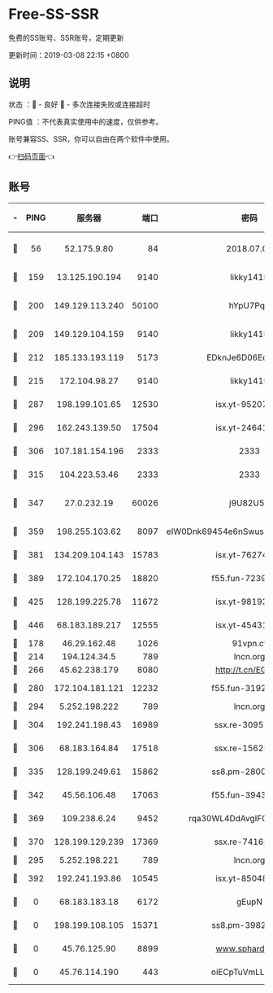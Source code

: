 # Free-SS-SSR

免费的SS账号、SSR账号，定期更新

更新时间：2019-03-08 22:15 +0800

## 说明

状态     ：🙂 - 良好 🙁 - 多次连接失败或连接超时

PING值   ：不代表真实使用中的速度，仅供参考。

账号兼容SS、SSR，你可以自由在两个软件中使用。

👉[扫码页面](https://liesauer.github.io/Free-SS-SSR/)👈

## 账号

|-|PING|服务器|端口|密码|加密方式|区域|
|:----:|:----:|:-----:|-----:|:----:|:----:|:----:|
|🙂|56|52.175.9.80|84|2018.07.07|chacha20-ietf-poly1305|HK|
|🙂|159|13.125.190.194|9140|likky1415|aes-256-cfb|KR|
|🙂|200|149.129.113.240|50100|hYpU7PqP|chacha20-ietf-poly1305|CN|
|🙂|209|149.129.104.159|9140|likky1415|aes-256-cfb|CN|
|🙂|212|185.133.193.119|5173|EDknJe6D06EoWDaw|aes-256-cfb|US|
|🙂|215|172.104.98.27|9140|likky1415|aes-256-cfb|JP|
|🙂|287|198.199.101.65|12530|isx.yt-95207438|aes-256-cfb|US|
|🙂|296|162.243.139.50|17504|isx.yt-24641776|aes-256-cfb|US|
|🙂|306|107.181.154.196|2333|2333|aes-256-cfb|US|
|🙂|315|104.223.53.46|2333|2333|aes-256-cfb|US|
|🙂|347|27.0.232.19|60026|j9U82U53|xchacha20-ietf-poly1305|HK|
|🙂|359|198.255.103.62|8097|eIW0Dnk69454e6nSwuspv9DmS201tQ0D|aes-256-cfb|US|
|🙂|381|134.209.104.143|15783|isx.yt-76274027|aes-256-cfb|SG|
|🙂|389|172.104.170.25|18820|f55.fun-72397693|aes-256-cfb|SG|
|🙂|425|128.199.225.78|11672|isx.yt-98193362|aes-256-cfb|SG|
|🙂|446|68.183.189.217|12555|isx.yt-45431620|aes-256-cfb|SG|
|🙂|178|46.29.162.48|1026|91vpn.cf|rc4-md5|RU|
|🙂|214|194.124.34.5|789|lncn.org|rc4|JP|
|🙂|266|45.62.238.179|8080|http://t.cn/EGJIyrl|rc4-md5|CA|
|🙂|280|172.104.181.121|12232|f55.fun-31925719|aes-256-cfb|SG|
|🙂|294|5.252.198.222|789|lncn.org|rc4|JP|
|🙂|304|192.241.198.43|16989|ssx.re-30951670|aes-256-cfb|US|
|🙂|306|68.183.164.84|17518|ssx.re-15625176|aes-256-cfb|US|
|🙂|335|128.199.249.61|15862|ss8.pm-28005888|aes-256-cfb|SG|
|🙂|342|45.56.106.48|17063|f55.fun-39436500|aes-256-cfb|US|
|🙂|369|109.238.6.24|9452|rqa30WL4DdAvgIFG6Fs3znzTa|aes-256-cfb|FR|
|🙂|370|128.199.129.239|17369|ssx.re-74162614|aes-256-cfb|SG|
|🙁|295|5.252.198.221|789|lncn.org|rc4|JP|
|🙁|392|192.241.193.86|10545|isx.yt-85048474|aes-256-cfb|US|
|🙁|0|68.183.183.18|6172|gEupN|aes-256-cfb|SG|
|🙁|0|198.199.108.105|15371|ss8.pm-39823085|aes-256-cfb|US|
|🙁|0|45.76.125.90|8899|www.sphard.com|aes-256-cfb|AU|
|🙁|0|45.76.114.190|443|oiECpTuVmLLxk4Ts|aes-256-cfb|AU|
